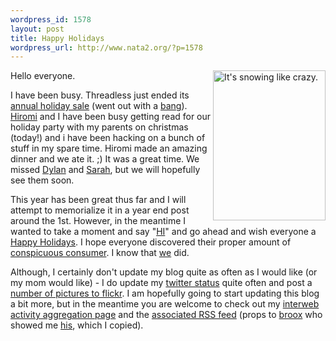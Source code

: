 ```yaml
--- 
wordpress_id: 1578
layout: post
title: Happy Holidays
wordpress_url: http://www.nata2.org/?p=1578
---
```

<a title="It's snowing like crazy. by nata2, on Flickr" href="http://www.flickr.com/photos/natatwo/3119262443/"><img class="alignright" src="http://farm4.static.flickr.com/3117/3119262443_bf1b6529b3_m.jpg" alt="It's snowing like crazy." width="180" height="240" align="right" /></a>Hello everyone.

I have been busy. Threadless just ended its <a href="http://www.threadless.com/news/400348/Tees_from_5_at_Threadless_Annual_Holiday_Sale">annual holiday sale</a> (went out with a <a href="http://www.threadless.com/news/406990/And_the_final_gift_is_opened_to_reveal">bang</a>). <a href="http://hiromiusagi.com">Hiromi</a> and I have been busy getting read for our holiday party with my parents on christmas (today!) and i have been hacking on a bunch of stuff in my spare time. Hiromi made an amazing dinner and we ate it. ;) It was a great time. We missed <a href="http://dylanreed.com">Dylan</a> and <a href="http://photodork.org/">Sarah</a>, but we will hopefully see them soon.

This year has been great thus far and I will attempt to memorialize it in a year end post around the 1st. However, in the meantime I wanted to take a moment and say "<a href="http://www.threadless.com/product/509/HI">HI</a>" and go ahead and wish everyone a <a href="http://en.wikipedia.org/wiki/Holiday_greetings">Happy Holidays</a>. I hope everyone discovered their proper amount of <a href="http://en.wikipedia.org/wiki/Conspicuous_consumption">conspicuous consumer</a>. I know that <a href="http://reedbooks.org/">we</a> did.

Although, I certainly don't update my blog quite as often as I would like (or my mom would like) - I do update my <a href="http://twitter.com/harper">twitter status</a> quite often and post a <a href="http://flickr.com/photos/natatwo">number of pictures to flickr</a>. I am hopefully going to start updating this blog a bit more, but in the meantime you are welcome to check out my <a href="http://harperreed.org/activity/">interweb activity aggregation page</a> and the <a href="http://feeds.feedburner.com/HarperReedsActivityDigest">associated RSS feed</a> (props to <a href="http://derek.broox.com">broox</a> who showed me <a href="http://derek.broox.com/today">his</a>, which I copied).
